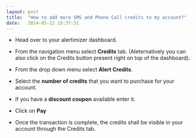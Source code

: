 ```yaml
---
layout: post
title:  "How to add more SMS and Phone Call credits to my account?"
date:   2014-05-12 15:37:51
---
```


*  Head over to your alertimizer dashboard.

*  From the navigation menu select **Credits** tab. (Aleternatively you can also click on the Credits button present right on top of the dashboard).

*  From the drop down menu select **Alert Credits**.


* Select the **number of credits** that you want to purchase for your account.

*  If you have a **discount coupon** available enter it.

*  Click on **Pay**

*  Once the transaction is complete, the credits shall be visible in your account through the Credits tab.